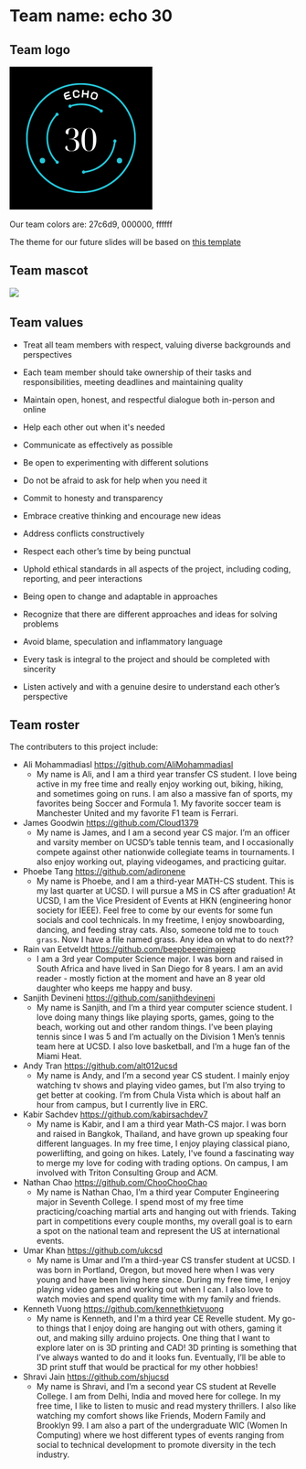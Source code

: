 # Team name: echo 30

## Team logo

<img src="Branding/110Team30.png" height=250>

Our team colors are: 27c6d9, 000000, ffffff

The theme for our future slides will be based on [this template](https://docs.google.com/presentation/d/1qEYWxrctAmRn9m88dR0w3sUcIVYOqKV8Za3N71i_jBg/edit#slide=id.p)

## Team mascot

<img src="Branding/Mascot.jpg" height=250>

## Team values

- Treat all team members with respect, valuing diverse backgrounds and perspectives

- Each team member should take ownership of their tasks and responsibilities, meeting deadlines and maintaining quality

- Maintain open, honest, and respectful dialogue both in-person and online

- Help each other out when it's needed

- Communicate as effectively as possible

- Be open to experimenting with different solutions

- Do not be afraid to ask for help when you need it

- Commit to honesty and transparency 

- Embrace creative thinking and encourage new ideas

- Address conflicts constructively

- Respect each other’s time by being punctual

- Uphold ethical standards in all aspects of the project, including coding, reporting, and peer interactions

- Being open to change and adaptable in approaches

- Recognize that there are different approaches and ideas for solving problems

- Avoid blame, speculation and inflammatory language

- Every task is integral to the project and should be completed with sincerity

- Listen actively and with a genuine desire to understand each other’s perspective


## Team roster

The contributers to this project include:

- Ali Mohammadiasl https://github.com/AliMohammadiasl
    - My name is Ali, and I am a third year transfer CS student. I love being active in my free time and really enjoy working out, biking, hiking, and sometimes going on runs. I am also a massive fan of sports, my favorites being Soccer and Formula 1. My favorite soccer team is Manchester United and my favorite F1 team is Ferrari. 
- James Goodwin https://github.com/Cloud1379
    - My name is James, and I am a second year CS major. I’m an officer and varsity member on UCSD’s table tennis team, and I occasionally compete against other nationwide collegiate teams in tournaments. I also enjoy working out, playing videogames, and practicing guitar.  
- Phoebe Tang https://github.com/adironene
    - My name is Phoebe, and I am a third-year MATH-CS student. This is my last quarter at UCSD. I will pursue a MS in CS after graduation! At UCSD, I am the Vice President of Events at HKN (engineering honor society for IEEE). Feel free to come by our events for some fun socials and cool technicals. In my freetime, I enjoy snowboarding, dancing, and feeding stray cats. Also, someone told me to `touch grass`. Now I have a file named grass. Any idea on what to do next??
- Rain van Eetveldt https://github.com/beepbeeepimajeep
    - I am a 3rd year Computer Science major. I was born and raised in South Africa and have lived in San Diego for 8 years. I am an avid reader - mostly fiction at the moment and have an 8 year old daughter who keeps me happy and busy. 
- Sanjith Devineni https://github.com/sanjithdevineni
    - My name is Sanjith, and I’m a third year computer science student. I love doing many things like playing sports, games, going to the beach, working out and other random things. I’ve been playing tennis since I was 5 and I’m actually on the Division 1 Men’s tennis team here at UCSD. I also love basketball, and I’m a huge fan of the Miami Heat. 
- Andy Tran https://github.com/alt012ucsd
    - My name is Andy, and I’m a second year CS student. I mainly enjoy watching tv shows and playing video games, but I’m also trying to get better at cooking. I’m from Chula Vista which is about half an hour from campus, but I currently live in ERC.
- Kabir Sachdev https://github.com/kabirsachdev7
    - My name is Kabir, and I am a third year Math-CS major. I was born and raised in Bangkok, Thailand, and have grown up speaking four different languages. In my free time, I enjoy playing classical piano, powerlifting, and going on hikes. Lately, I've found a fascinating way to merge my love for coding with trading options. On campus, I am involved with Triton Consulting Group and ACM. 
- Nathan Chao https://github.com/ChooChooChao
    - My name is Nathan Chao, I’m a third year Computer Engineering major in Seventh College. I spend most of my free time practicing/coaching martial arts and hanging out with friends. Taking part in competitions every couple months, my overall goal is to earn a spot on the national team and represent the US at international events.
- Umar Khan https://github.com/ukcsd
    - My name is Umar and I’m a third-year CS transfer student at UCSD. I was born in Portland, Oregon, but moved here when I was very young and have been living here since. During my free time, I enjoy playing video games and working out when I can. I also love to watch movies and spend quality time with my family and friends. 
- Kenneth Vuong https://github.com/kennethkietvuong
    - My name is Kenneth, and I'm a third year CE Revelle student. My go-to things that I enjoy doing are hanging out with others, gaming it out, and making silly arduino projects. One thing that I want to explore later on is 3D printing and CAD! 3D printing is something that I’ve always wanted to do and it looks fun. Eventually, I’ll be able to 3D print stuff that would be practical for my other hobbies!
- Shravi Jain https://github.com/shjucsd
    - My name is Shravi, and I’m a second year CS student at Revelle College. I am from Delhi, India and moved here for college. In my free time, I like to listen to music and read mystery thrillers. I also like watching my comfort shows like Friends, Modern Family and Brooklyn 99.  I am also a part of the undergraduate WIC (Women In Computing) where we host different types of events ranging from social to technical development to promote diversity in the tech industry.
